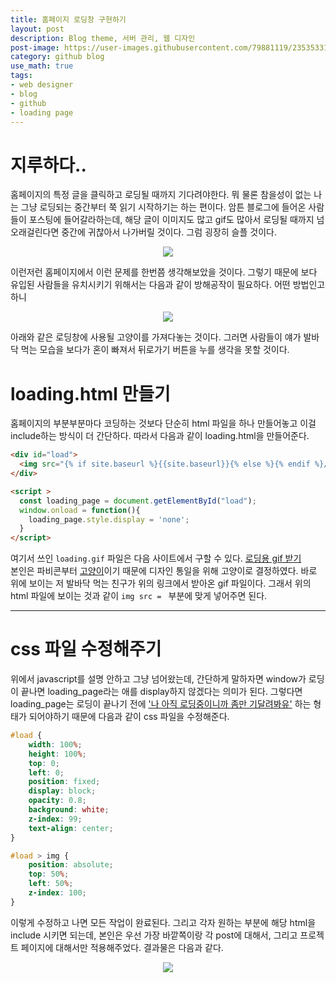 ```yaml
---
title: 홈페이지 로딩창 구현하기
layout: post
description: Blog theme, 서버 관리, 웹 디자인
post-image: https://user-images.githubusercontent.com/79881119/235353313-7b912024-c1bf-4e7b-92a0-5d938027b4ad.gif
category: github blog
use_math: true
tags:
- web designer
- blog
- github
- loading page
---
```


# 지루하다..
홈페이지의 특정 글을 클릭하고 로딩될 때까지 기다려야한다. 뭐 물론 참을성이 없는 나는 그냥 로딩되는 중간부터 쭉 읽기 시작하기는 하는 편이다. 암튼 블로그에 들어온 사람들이 포스팅에 들어갈라하는데, 해당 글이 이미지도 많고 gif도 많아서 로딩될 때까지 넘 오래걸린다면 중간에 귀찮아서 나가버릴 것이다. 그럼 굉장히 슬플 것이다.
<p align="center">
    <img src="https://user-images.githubusercontent.com/79881119/209130347-7abff50f-eb63-4375-9fa2-9243d049ac12.png"/>
</p>
이런저런 홈페이지에서 이런 문제를 한번쯤 생각해보았을 것이다. 그렇기 때문에 보다 유입된 사람들을 유치시키기 위해서는 다음과 같이 방해공작이 필요하다. 어떤 방법인고 하니
<p align="center">
    <img src="{% if site.baseurl %}{{site.baseurl}}{% else %}{% endif %}/assets/images/loading.gif"/>
</p>
아래와 같은 로딩창에 사용될 고양이를 가져다놓는 것이다. 그러면 사람들이 얘가 발바닥 먹는 모습을 보다가 혼이 빠져서 뒤로가기 버튼을 누를 생각을 못할 것이다.

# loading.html 만들기
홈페이지의 부분부분마다 코딩하는 것보다 단순히 html 파일을 하나 만들어놓고 이걸 include하는 방식이 더 간단하다. 따라서 다음과 같이 loading.html을 만들어준다.
```html
<div id="load">
  <img src="{% if site.baseurl %}{{site.baseurl}}{% else %}{% endif %}/assets/images/loading.gif" alt="loading">
</div>

<script >
  const loading_page = document.getElementById("load");
  window.onload = function(){
    loading_page.style.display = 'none';
  }
</script>
```
여기서 쓰인 ```loading.gif``` 파일은 다음 사이트에서 구할 수 있다. [로딩용 gif 받기](https://icons8.com/preloaders/)   
본인은 파비콘부터 <U>고양이</U>이기 때문에 디자인 통일을 위해 고양이로 결정하였다. 바로 위에 보이는 저 발바닥 먹는 친구가 위의 링크에서 받아온 gif 파일이다. 그래서 위의 html 파일에 보이는 것과 같이 ```img src = ``` 부분에 맞게 넣어주면 된다.

---

# css 파일 수정해주기
위에서 javascript를 설명 안하고 그냥 넘어왔는데, 간단하게 말하자면 window가 로딩이 끝나면 loading_page라는 애를 display하지 않겠다는 의미가 된다. 그렇다면 loading_page는 로딩이 끝나기 전에 <U>'나 아직 로딩중이니까 좀만 기달려봐유'</U> 하는 형태가 되어야하기 때문에 다음과 같이 css 파일을 수정해준다.

```css
#load {
    width: 100%;
    height: 100%;
    top: 0;
    left: 0;
    position: fixed;
    display: block;
    opacity: 0.8;
    background: white;
    z-index: 99;
    text-align: center;
}

#load > img {
    position: absolute;
    top: 50%;
    left: 50%;
    z-index: 100;
}
```
이렇게 수정하고 나면 모든 작업이 완료된다. 그리고 각자 원하는 부분에 해당 html을 include 시키면 되는데, 본인은 우선 가장 바깥쪽이랑 각 post에 대해서, 그리고 프로젝트 페이지에 대해서만 적용해주었다. 결과물은 다음과 같다.

<p align="center">
    <img src="https://user-images.githubusercontent.com/79881119/209130339-d7eb4d03-2f0f-43b5-8c15-879f577f08cd.gif"/>
</p>